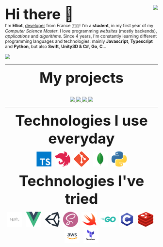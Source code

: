 <img align="right" src="https://github-readme-stats.vercel.app/api?username=noftaly&show_icons=true&hide_border=true" />
<font size="10">
	<b>Hi there 👋</b>
</font>
<br>
I'm <b>Elliot</b>, <u>developer</u> from France 🇫🇷! I'm a <b>student</b>, in my first year of my <i>Computer Science Master</i>. I love programming <i>websites</i> (mostly backends), <i>applications</i> and <i>algorithms</i>. Since 4 years, I'm constantly learning different programming languages and technologies: mainly <b>Javascript</b>, <b>Typescript</b> and <b>Python</b>, but also <b>Swift</b>, <b>Unity3D & C#</b>, <b>Go</b>, <b>C</b>...
<br><br>
<img src="https://img.shields.io/badge/DISCORD-noftaly%230359-7289DA?style=for-the-badge" />

___

<p align="center">
	<font size="10">
		<b>My projects</b>
	</font>
	<br>
	<br>
	<br>
	<a href="https://github.com/Skript-MC/Swan">
		<img src="https://github-readme-stats.vercel.app/api/pin/?username=Skript-MC&repo=Swan" />
	</a>
	<a href="https://github.com/mlbonniec/bild">
		<img src="https://github-readme-stats.vercel.app/api/pin/?username=mlbonniec&repo=bild" />
	</a>
	<a href="https://github.com/noftaly/minefield">
		<img src="https://github-readme-stats.vercel.app/api/pin/?username=noftaly&repo=MineField" />
	</a>
	<a href="https://github.com/noftaly/laddergame">
		<img src="https://github-readme-stats.vercel.app/api/pin/?username=noftaly&repo=LadderGame" />
	</a>
</p>

___

<p align="center">
	<font size="10">
		<b>Technologies I use everyday</b>
	</font>
</p>

<p align="center">
	<a href="https://typescriptlang.org"><img alt="TypeScript" src="./images/typescript.png" width="50" height="50" /></a>
	&nbsp;
	<a href="https://nestjs.com"><img alt="NestJS" src="./images/nestjs.png" height="50" /></a>
	&nbsp;
	<a href="https://git-scm.com"><img alt="Git" src="./images/git.png" width="50" height="50" /></a>
	&nbsp;
	<a href="https://mongodb.com"><img alt="MongoDB" src="./images/mongodb.png" height="50" /></a>
	&nbsp;
	<a href="https://python.org"><img alt="Python" src="./images/python.png" width="50" height="50" /></a>
</p>

<p align="center">
	<font size="10">
		<b>Technologies I've tried</b>
	</font>
</p>

<p align="center">
	<a href="https://nextjs.org"><img alt="Next.js" src="./images/nextjs.png" width="50" height="50" /></a>
	&nbsp;
	<a href="https://vuejs.org"><img alt="Vue.js" src="./images/vuejs.png" width="50" height="50" /></a>
	&nbsp;
	<a href="https://unity3d.com"><img alt="Unity3D & C#" src="./images/unity.png" height="50" /></a>
	&nbsp;
	<a href="https://sass-lang.com"><img alt="SCSS" src="./images/scss.png" width="50" height="50" /></a>
	&nbsp;
	<a href="https://swift.org"><img alt="Swift" src="./images/swift.png" width="50" height="50" /></a>
	&nbsp;
	<a href="https://golang.org"><img alt="Go" src="./images/go.png" height="50" /></a>
	&nbsp;
	<a href="https://en.wikipedia.org/wiki/C_(programming_language)"><img alt="C" src="./images/c.png" width="50" height="50" /></a>
	&nbsp;
	<a href="https://redis.io"><img alt="Redis" src="./images/redis.png" width="50" height="50" /></a>
	&nbsp;
	<a href="https://aws.com"><img alt="AWS" src="./images/aws.png" width="50" height="50" /></a>
	&nbsp;
	<a href="https://terraform.com"><img alt="Terraform" src="./images/terraform.png" width="50" height="50" /></a>
</p>
